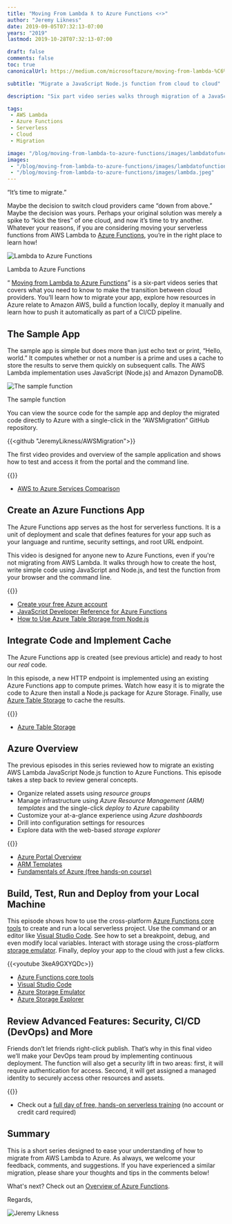 ```yaml
---
title: "Moving From Lambda ƛ to Azure Functions <⚡>"
author: "Jeremy Likness"
date: 2019-09-05T07:32:13-07:00
years: "2019"
lastmod: 2019-10-28T07:32:13-07:00

draft: false
comments: false
toc: true
canonicalUrl: https://medium.com/microsoftazure/moving-from-lambda-%C6%9B-to-azure-functions-b6d5ed5ca007

subtitle: "Migrate a JavaScript Node.js function from cloud to cloud"

description: "Six part video series walks through migration of a JavaScript Node.js AWS Lambda serverless function that uses DynamoDB for cache to Azure Functions."

tags:
 - AWS Lambda 
 - Azure Functions
 - Serverless
 - Cloud
 - Migration 

image: "/blog/moving-from-lambda-to-azure-functions/images/lambdatofunctions.jpeg" 
images:
 - "/blog/moving-from-lambda-to-azure-functions/images/lambdatofunctions.jpeg" 
 - "/blog/moving-from-lambda-to-azure-functions/images/lambda.jpeg"
---
```


“It’s time to migrate.”

Maybe the decision to switch cloud providers came “down from above.” Maybe the decision was yours. Perhaps your original solution was merely a spike to “kick the tires” of one cloud, and now it’s time to try another. Whatever your reasons, if you are considering moving your serverless functions from AWS Lambda to [Azure Functions](https://jlik.me/jkm), you’re in the right place to learn how!

![Lambda to Azure Functions](/blog/moving-from-lambda-to-azure-functions/images/lambdatofunctions.jpeg)
<figcaption>Lambda to Azure Functions</figcaption>

“<i class="fab fa-youtube"></i> [Moving from Lambda to Azure Functions](https://www.youtube.com/playlist?list=PL1VfiVM16kp8U5E7U2tfJdskXJg8DPPKL)” is a six-part videos series that covers what you need to know to make the transition between cloud providers. You’ll learn how to migrate your app, explore how resources in Azure relate to Amazon AWS, build a function locally, deploy it manually and learn how to push it automatically as part of a CI/CD pipeline.

## The Sample App

The sample app is simple but does more than just echo text or print, “Hello, world.” It computes whether or not a number is a prime and uses a cache to store the results to serve them quickly on subsequent calls. The AWS Lambda implementation uses JavaScript (Node.js) and Amazon DynamoDB.

![The sample function](/blog/moving-from-lambda-to-azure-functions/images/lambda.jpeg)
<figcaption>The sample function</figcaption>

You can view the source code for the sample app and deploy the migrated code directly to Azure with a single-click in the “AWSMigration” GitHub repository.

{{<github "JeremyLikness/AWSMigration">}}

The first video provides and overview of the sample application and shows how to test and access it from the portal and the command line.

{{<youtube iflBlF9JEIY>}}

* [AWS to Azure Services Comparison](https://docs.microsoft.com/azure/architecture/aws-professional/services?WT.mc_id=awsmigration-blog-jeliknes)

## Create an Azure Functions App

The Azure Functions app serves as the host for serverless functions. It is a unit of deployment and scale that defines features for your app such as your language and runtime, security settings, and root URL endpoint.

This video is designed for anyone new to Azure Functions, even if you're not migrating from AWS Lambda. It walks through how to create the host, write simple code using JavaScript and Node.js, and test the function from your browser and the command line.

{{<youtube YgcUqPzk63c>}}

* [Create your free Azure account](https://azure.com/free?WT.mc_id=awsmigration-blog-jeliknes)
* [JavaScript Developer Reference for Azure Functions](https://docs.microsoft.com/azure/azure-functions/functions-reference-node?WT.mc_id=awsmigration-blog-jeliknes)
* [How to Use Azure Table Storage from Node.js](https://docs.microsoft.com/azure/cosmos-db/table-storage-how-to-use-nodejs?WT.mc_id=awsmigration-blog-jeliknes)

## Integrate Code and Implement Cache

The Azure Functions app is created (see previous article) and ready to host our _real_ code.

In this episode, a new HTTP endpoint is implemented using an existing Azure Functions app to compute primes. Watch how easy it is to migrate the code to Azure then install a Node.js package for Azure Storage. Finally, use [Azure Table Storage](https://docs.microsoft.com/azure/cosmos-db/table-storage-overview?WT.mc_id=awsmigration-blog-jeliknes) to cache the results.

{{<youtube kdG0r12RU0U>}}

* [Azure Table Storage](https://docs.microsoft.com/azure/cosmos-db/table-storage-overview?WT.mc_id=awsmigration-blog-jeliknes)

## Azure Overview

The previous episodes in this series reviewed how to migrate an existing AWS Lambda JavaScript Node.js function to Azure Functions. This episode takes a step back to review general concepts.

* Organize related assets using _resource groups_
* Manage infrastructure using _Azure Resource Management (ARM) templates_ and the single-click _deploy to Azure_ capability
* Customize your at-a-glance experience using _Azure dashboards_
* Drill into configuration settings for resources
* Explore data with the web-based _storage explorer_

{{<youtube HD3iwH1Q64s>}}

* [Azure Portal Overview](https://docs.microsoft.com/azure/azure-portal/azure-portal-overview?WT.mc_id=awsmigration-blog-jeliknes)
* [ARM Templates](https://docs.microsoft.com/azure/azure-resource-manager/template-deployment-overview?WT.mc_id=awsmigration-blog-jeliknes)
* [Fundamentals of Azure (free hands-on course)](https://docs.microsoft.com/learn/paths/azure-fundamentals/?WT.mc_id=awsmigration-blog-jeliknes)

## Build, Test, Run and Deploy from your Local Machine

This episode shows how to use the cross-platform [Azure Functions core tools](https://docs.microsoft.com/azure/azure-functions/functions-run-local?WT.mc_id=awsmigration-blog-jeliknes) to create and run a local serverless project. Use the command or an editor like [Visual Studio Code](https://code.visualstudio.com?WT.mc_id=awsmigration-blog-jeliknes). See how to set a breakpoint, debug, and even modify local variables. Interact with storage using the cross-platform [storage emulator](https://docs.microsoft.com/azure/storage/common/storage-use-emulator?WT.mc_id=awsmigration-blog-jeliknes). Finally, deploy your app to the cloud with just a few clicks.

{{<youtube 3keA9GXYQDc>}}

* [Azure Functions core tools](https://docs.microsoft.com/azure/azure-functions/functions-run-local?WT.mc_id=awsmigration-blog-jeliknes)
* [Visual Studio Code](https://code.visualstudio.com?WT.mc_id=awsmigration-blog-jeliknes)
* [Azure Storage Emulator](https://docs.microsoft.com/azure/storage/common/storage-use-emulator?WT.mc_id=awsmigration-blog-jeliknes)
* [Azure Storage Explorer](https://docs.microsoft.com/azure/vs-azure-tools-storage-manage-with-storage-explorer?tabs=windows&WT.mc_id=awsmigration-blog-jeliknes)

## Review Advanced Features: Security, CI/CD (DevOps) and More

Friends don’t let friends right-click publish. That’s why in this final video we’ll make your DevOps team proud by implementing continuous deployment. The function will also get a security lift in two areas: first, it will require authentication for access. Second, it will get assigned a managed identity to securely access other resources and assets.

{{<youtube TOLplqari7g>}}

* Check out a [full day of free, hands-on serverless training](https://aka.ms/learnazfuncs) (no account or credit card required)

## Summary

This is a short series designed to ease your understanding of how to migrate from AWS Lambda to Azure. As always, we welcome your feedback, comments, and suggestions. If you have experienced a similar migration, please share your thoughts and tips in the comments below!

What's next? Check out an [Overview of Azure Functions](https://jlik.me/gkm).

Regards,

![Jeremy Likness](/images/jeremylikness.gif)
